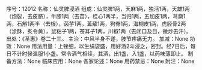 序号：12012
名称：仙灵脾浸酒
组成：仙灵脾1两，天麻1两，独活1两，天雄1两（炮裂，去皮脐），牛膝1两（去苗），桂心1两半，当归1两，五加皮1两，芎藭1两，石斛1两半（去根），茵芋1两，萆薢1两，狗脊1两，海桐皮1两，虎胫骨2两（涂酥，炙令黄），鼠粘子1两，苍耳子1两，川椒1两（去闭口及目，微炒去汗）。
出处：《圣惠》卷二十三。
主治：中风半身不遂，肢节疼痛无力。
加减：None
功效：None
用法用量：上锉细，以生绢袋盛，用好酒2斗浸之，密封。经7日后，每日不计时候温服1小盏。常令酒气相续，其酒，出1盏，入1盏，以药味薄即止。
制备方法：None
临床应用：None
各家论述：None
用药禁忌：None
附注：None
